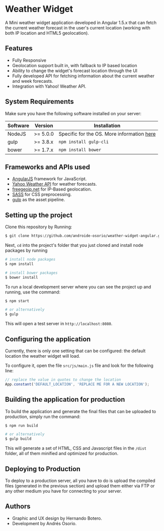 Weather Widget
====

A Mini weather widget application developed in Angular 1.5.x that can fetch the current weather forecast in the user's current location (working with both IP location and HTML5 geolocation).

Features
---
* Fully Responsive
* Geolocation support built in, with fallback to IP based location
* Ability to change the widget's forecast location through the UI
* Fully developed API for fetching information about the current weather and week forecasts.
* Integration with Yahoo! Weather API.

System Requirements
---
Make sure you have the following software installed on your server:

| Software    	| Version   	| Installation                               	|
|-------------	|-----------	|--------------------------------------------	|
| NodeJS        	| >= 5.0.0  	| Specific for the OS. More information [here](https://nodejs.org) 	|
| gulp 	| >= 3.8.x 	| `npm install gulp-cli`                         	|
| bower 	| >= 1.7.x    	| `npm install bower`                         	|

Frameworks and APIs used
---
* [AngularJS](http://www.angularjs.org/) framework for JavaScript.
* [Yahoo Weather API](https://developer.yahoo.com/weather/) for weather forecasts.
* [freegeoip.net](http://freegeoip.net/?q=181.55.146.41) for IP-Based geolocation.
* [SASS](http://sass-lang.com/) for CSS preprocessing.
* [gulp](https://gulpjs.com/) as the asset pipeline.

Setting up the project
---
Clone this repository by Running:
```bash
$ git clone https://github.com/androide-osorio/weather-widget-angular.git
```

Next, `cd` into the project's folder that you just cloned and install node packages by running
```bash
# install node packages
$ npm install

# install bower packages
$ bower install
```

To run a local development server where you can see the project up and running, use the command:
```bash
$ npm start

# or alternatively
$ gulp
```
This will open a test server in `http://localhost:8080`.

Configuring the application
---
Currently, there is only one setting that can be configured: the default location the weather widget will load.

To configure it, open the file `src/js/main.js` file and look for the following line:
```javascript
// replace the value in quotes to change the location
App.constant('DEFAULT_LOCATION', 'REPLACE ME FOR A NEW LOCATION');
```

Building the application for production
---
To build the application and generate the final files that can be uploaded to production, simply run the command:
```bash
$ npm run build

# or alternatively
$ gulp build
```

This will generate a set of HTML, CSS and Javascript files in the `/dist` folder, all of them minified and optimized for production.

Deploying to Production
---
To deploy to a production server, all you have to do is upload the compiled files (generated in the previous section) and upload them either via FTP or any other medium you have for connecting to your server.

Authors
---
* Graphic and UX design by Hernando Botero.
* Development by Andrés Osorio.
